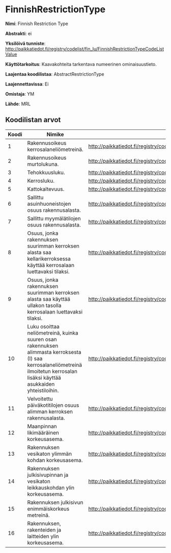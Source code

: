 # FinnishRestrictionType

**Nimi**: Finnish Restriction Type

**Abstrakti**: ei

**Yksilöivä tunniste**: http://paikkatiedot.fi/registry/codelist/fin_lu/FinnishRestrictionTypeCodeListValue

**Käyttötarkoitus**: Kaavakohteita tarkentava numeerinen ominaisuustieto.

**Laajentaa koodilistaa**: AbstractRestrictionType

**Laajennettavissa**: Ei

**Omistaja**: YM

**Lähde**: MRL

## Koodilistan arvot

Koodi     | Nimike           | Tunniste
-----------|------------------|------------
 1       | Rakennusoikeus kerrosalaneliömetreinä.   | http://paikkatiedot.fi/registry/codelist/fin_lu/FinnishRestrictionTypeCodeListValue/1
 2       | Rakennusoikeus murtolukuna.   | http://paikkatiedot.fi/registry/codelist/fin_lu/FinnishRestrictionTypeCodeListValue/2
 3       | Tehokkuusluku.   | http://paikkatiedot.fi/registry/codelist/fin_lu/FinnishRestrictionTypeCodeListValue/3
 4       | Kerrosluku.   | http://paikkatiedot.fi/registry/codelist/fin_lu/FinnishRestrictionTypeCodeListValue/4
 5       | Kattokaltevuus.   | http://paikkatiedot.fi/registry/codelist/fin_lu/FinnishRestrictionTypeCodeListValue/5
 6       | Sallittu asuinhuoneistojen osuus rakennusalasta. | http://paikkatiedot.fi/registry/codelist/fin_lu/FinnishRestrictionTypeCodeListValue/6
 7       | Sallittu myymälätilojen osuus rakennusalasta. | http://paikkatiedot.fi/registry/codelist/fin_lu/FinnishRestrictionTypeCodeListValue/7
 8       | Osuus, jonka rakennuksen suurimman kerroksen alasta saa kellarikerroksessa käyttää kerrosalaan luettavaksi tilaksi. | http://paikkatiedot.fi/registry/codelist/fin_lu/FinnishRestrictionTypeCodeListValue/8
 9       | Osuus, jonka rakennuksen suurimman kerroksen alasta saa käyttää ullakon tasolla kerrosalaan luettavaksi tilaksi. | http://paikkatiedot.fi/registry/codelist/fin_lu/FinnishRestrictionTypeCodeListValue/9
 10       | Luku osoittaa neliömetreinä, kuinka suuren osan rakennuksen alimmasta kerroksesta (I) saa kerrosalaneliömetreinä ilmoitetun kerrosalan lisäksi käyttää asukkaiden yhteistiloihin. | http://paikkatiedot.fi/registry/codelist/fin_lu/FinnishRestrictionTypeCodeListValue/10
 11       | Velvoitettu päiväkotitilojen osuus alimman kerroksen rakennusalasta. | http://paikkatiedot.fi/registry/codelist/fin_lu/FinnishRestrictionTypeCodeListValue/11
 12       | Maanpinnan likimääräinen korkeusasema. | http://paikkatiedot.fi/registry/codelist/fin_lu/FinnishRestrictionTypeCodeListValue/12
 13       | Rakennuksen vesikaton ylimmän kohdan korkeusasema. | http://paikkatiedot.fi/registry/codelist/fin_lu/FinnishRestrictionTypeCodeListValue/13
 14       | Rakennuksen julkisivupinnan ja vesikaton leikkauskohdan ylin korkeusasema. | http://paikkatiedot.fi/registry/codelist/fin_lu/FinnishRestrictionTypeCodeListValue/14
 15       | Rakennuksen julkisivun enimmäiskorkeus metreinä. | http://paikkatiedot.fi/registry/codelist/fin_lu/FinnishRestrictionTypeCodeListValue/15
 16       | Rakennuksen, rakenteiden ja laitteiden ylin korkeusasema. | http://paikkatiedot.fi/registry/codelist/fin_lu/FinnishRestrictionTypeCodeListValue/16

 
